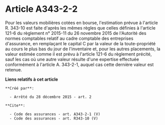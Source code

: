 # Article A343-2-2

Pour les valeurs mobilières cotées en bourse, l'estimation prévue à l'article R. 343-10 est faite d'après les mêmes règles
que celles définies à l'article 121-6 du règlement n° 2015-11 du 26 novembre 2015 de l'Autorité des normes comptables relatif
au cadre comptable des entreprises d'assurance, en remplaçant le capital C par la valeur de la toute-propriété au cours le
plus bas du jour de l'inventaire et, pour les autres placements, la valeur estimée comme il est prévu à l'article 121-6 du
règlement précité, sauf les cas où une autre valeur résulte d'une expertise effectuée conformément à l'article A. 343-2-1,
auquel cas cette dernière valeur est retenue.

**Liens relatifs à cet article**

	**Créé par**:

	  - Arrêté du 28 décembre 2015 - art. 2

	**Cite**:

	  - Code des assurances - art. A343-2-1 (V)
	  - Code des assurances - art. R343-10 (V)
